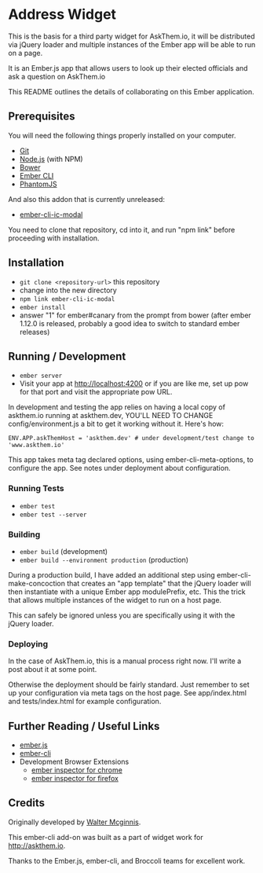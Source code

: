# Address Widget

This is the basis for a third party widget for AskThem.io, it will be
distributed via jQuery loader and multiple instances of the Ember app will be
able to run on a page.

It is an Ember.js app that allows users to look up their elected officials and
ask a question on AskThem.io

This README outlines the details of collaborating on this Ember application.

## Prerequisites

You will need the following things properly installed on your computer.

* [Git](http://git-scm.com/)
* [Node.js](http://nodejs.org/) (with NPM)
* [Bower](http://bower.io/)
* [Ember CLI](http://www.ember-cli.com/)
* [PhantomJS](http://phantomjs.org/)

And also this addon that is currently unreleased:

* [ember-cli-ic-modal](https://github.com/rwjblue/ember-cli-ic-modal)

You need to clone that repository, cd into it, and run "npm link"
before proceeding with installation.

## Installation

* `git clone <repository-url>` this repository
* change into the new directory
* `npm link ember-cli-ic-modal`
* `ember install`
* answer "1" for ember#canary from the prompt from bower (after ember
  1.12.0 is released, probably a good idea to switch to standard ember releases)

## Running / Development

* `ember server`
* Visit your app at [http://localhost:4200](http://localhost:4200) or if you are
  like me, set up pow for that port and visit the appropriate pow URL.

In development and testing the app relies on having a local copy of askthem.io
running at askthem.dev, YOU'LL NEED TO CHANGE config/environment.js a bit to
get it working without it. Here's how:

    ENV.APP.askThemHost = 'askthem.dev' # under development/test change to 'www.askthem.io'

This app takes meta tag declared options, using ember-cli-meta-options, to
configure the app. See notes under deployment about configuration.

### Running Tests

* `ember test`
* `ember test --server`

### Building

* `ember build` (development)
* `ember build --environment production` (production)

During a production build, I have added an additional step using
ember-cli-make-concoction that creates an "app template" that the jQuery loader
will then instantiate with a unique Ember app modulePrefix, etc. This the trick
that allows multiple instances of the widget to run on a host page.

This can safely be ignored unless you are specifically using it with the jQuery
loader.

### Deploying

In the case of AskThem.io, this is a manual process right now. I'll write a post
about it at some point.

Otherwise the deployment should be fairly standard. Just remember to set up
your configuration via meta tags on the host page. See app/index.html and
tests/index.html for example configuration.

## Further Reading / Useful Links

* [ember.js](http://emberjs.com/)
* [ember-cli](http://www.ember-cli.com/)
* Development Browser Extensions
  * [ember inspector for chrome](https://chrome.google.com/webstore/detail/ember-inspector/bmdblncegkenkacieihfhpjfppoconhi)
  * [ember inspector for firefox](https://addons.mozilla.org/en-US/firefox/addon/ember-inspector/)

## Credits

Originally developed by [Walter Mcginnis](https://github.com/walter).

This ember-cli add-on was built as a part of widget work for http://askthem.io.

Thanks to the Ember.js, ember-cli, and Broccoli teams for excellent work.
